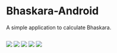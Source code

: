 # Bhaskara-Android
A simple application to calculate Bhaskara.

![]()

![](https://img.shields.io/github/issues/GmacSpm/Bhaskara-Android) 
![](https://img.shields.io/github/forks/GmacSpm/Bhaskara-Android)
![](https://img.shields.io/github/tag/GmacSpm/Bhaskara-Android)
![](https://img.shields.io/github/release/GmacSpm/Bhaskara-Android)
![](https://img.shields.io/github/license/GmacSpm/Bhaskara-Android)
